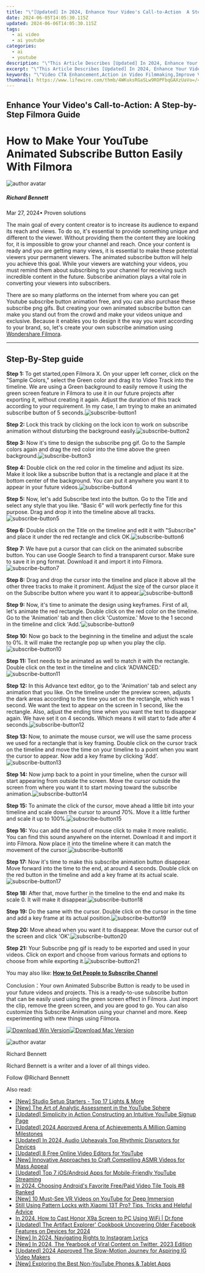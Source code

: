 ```yaml
---
title: "\"[Updated] In 2024, Enhance Your Video's Call-to-Action  A Step-by-Step Filmora Guide\""
date: 2024-06-05T14:05:30.115Z
updated: 2024-06-06T14:05:30.115Z
tags:
  - ai video
  - ai youtube
categories:
  - ai
  - youtube
description: "\"This Article Describes [Updated] In 2024, Enhance Your Video's Call-to-Action: A Step-by-Step Filmora Guide\""
excerpt: "\"This Article Describes [Updated] In 2024, Enhance Your Video's Call-to-Action: A Step-by-Step Filmora Guide\""
keywords: "\"Video CTA Enhancement,Action in Video Filmmaking,Improve Video Engagement,Effective Video CTAs,Filmora Call-to-Action Guide,Step-by-Step Video Strategy,Elevate Filmora Actions\""
thumbnail: https://www.lifewire.com/thmb/4WKuksRGaSLw9ROPFbqGAXzUaVo=/400x300/filters:no_upscale():max_bytes(150000):strip_icc()/france-sweden-internet-technology-1158411071-24ec4354d64541429cb8474487979b25.jpg
---
```


## Enhance Your Video's Call-to-Action: A Step-by-Step Filmora Guide

# How to Make Your YouTube Animated Subscribe Button Easily With Filmora

![author avatar](https://images.wondershare.com/filmora/article-images/richard-bennett.jpg)

##### Richard Bennett

 Mar 27, 2024• Proven solutions

The main goal of every content creator is to increase its audience to expand its reach and views. To do so, it's essential to provide something unique and different to the viewer. Without providing them the content they are looking for, it is impossible to grow your channel and reach. Once your content is ready and you are getting many views, it is essential to make these potential viewers your permanent viewers. The animated subscribe button will help you achieve this goal. While your viewers are watching your videos, you must remind them about subscribing to your channel for receiving such incredible content in the future. Subscribe animation plays a vital role in converting your viewers into subscribers.

There are so many platforms on the internet from where you can get Youtube subscribe button animation free, and you can also purchase these subscribe png gifs. But creating your own animated subscribe button can make you stand out from the crowd and make your videos unique and exclusive. Because it enables you to design it the way you want according to your brand, so, let's create your own subscribe animation using [Wondershare Filmora](https://tools.techidaily.com/wondershare/filmora/download/).

---

## Step-By-Step guide

**Step 1:** To get started,open Filmora X. On your upper left corner, click on the "Sample Colors," select the Green color and drag it to Video Track into the timeline. We are using a Green background to easily remove it using the green screen feature in Filmora to use it in our future projects after exporting it, without creating it again. Adjust the duration of this track according to your requirement. In my case, I am trying to make an animated subscribe button of 5 seconds.![subscribe-button1](https://images.wondershare.com/filmora/article-images/subs-button1.png)

**Step 2:** Lock this track by clicking on the lock icon to work on subscribe animation without disturbing the background easily.![subscribe-button2](https://images.wondershare.com/filmora/article-images/subs-button2.png)

**Step 3:** Now it's time to design the subscribe png gif. Go to the Sample colors again and drag the red color into the time above the green background.![subscribe-button3](https://images.wondershare.com/filmora/article-images/subs-button3.png)

**Step 4:** Double click on the red color in the timeline and adjust its size. Make it look like a subscribe button that is a rectangle and place it at the bottom center of the background. You can put it anywhere you want it to appear in your future videos.![subscribe-button4](https://images.wondershare.com/filmora/article-images/subs-button4.png)

**Step 5:** Now, let's add Subscribe text into the button. Go to the Title and select any style that you like. "Basic 6" will work perfectly fine for this purpose. Drag and drop it into the timeline above all tracks.![subscribe-button5](https://images.wondershare.com/filmora/article-images/subs-button5.png)

**Step 6:** Double click on the Title on the timeline and edit it with "Subscribe" and place it under the red rectangle and click OK.![subscribe-button6](https://images.wondershare.com/filmora/article-images/subs-button6.png)

**Step 7:** We have put a cursor that can click on the animated subscribe button. You can use Google Search to find a transparent cursor. Make sure to save it in png format. Download it and import it into Filmora.![subscribe-button7](https://images.wondershare.com/filmora/article-images/subs-button7.png)

**Step 8:** Drag and drop the cursor into the timeline and place it above all the other three tracks to make it prominent. Adjust the size of the cursor place it on the Subscribe button where you want it to appear.![subscribe-button8](https://images.wondershare.com/filmora/article-images/subs-button8.png)

**Step 9:** Now, it's time to animate the design using keyframes. First of all, let's animate the red rectangle. Double click on the red color on the timeline. Go to the 'Animation' tab and then click 'Customize.' Move to the 1 second in the timeline and click 'Add.'![subscribe-button9](https://images.wondershare.com/filmora/article-images/subs-button9.png)

**Step 10:** Now go back to the beginning in the timeline and adjust the scale to 0%. It will make the rectangle pop up when you play the clip.![subscribe-button10](https://images.wondershare.com/filmora/article-images/subs-button10.png)

**Step 11:** Text needs to be animated as well to match it with the rectangle. Double click on the text in the timeline and click 'ADVANCED.'![subscribe-button11](https://images.wondershare.com/filmora/article-images/subs-button11.png)

**Step 12:** In this Advance text editor, go to the 'Animation' tab and select any animation that you like. On the timeline under the preview screen, adjusts the dark areas according to the time you set on the rectangle, which was 1 second. We want the text to appear on the screen in 1 second, like the rectangle. Also, adjust the ending time when you want the text to disappear again. We have set it on 4 seconds. Which means it will start to fade after 4 seconds.![subscribe-button12](https://images.wondershare.com/filmora/article-images/subs-button12.png)

**Step 13:** Now, to animate the mouse cursor, we will use the same process we used for a rectangle that is key framing. Double click on the cursor track on the timeline and move the time on your timeline to a point when you want the cursor to appear. Now add a key frame by clicking 'Add'.![subscribe-button13](https://images.wondershare.com/filmora/article-images/subs-button13.png)

**Step 14:** Now jump back to a point in your timeline, when the cursor will start appearing from outside the screen. Move the cursor outside the screen from where you want it to start moving toward the subscribe animation.![subscribe-button14](https://images.wondershare.com/filmora/article-images/subs-button14.png)

**Step 15:** To animate the click of the cursor, move ahead a little bit into your timeline and scale down the cursor to around 70%. Move it a little further and scale it up to 100%.![subscribe-button15](https://images.wondershare.com/filmora/article-images/subs-button15.png)

**Step 16:** You can add the sound of mouse click to make it more realistic. You can find this sound anywhere on the internet. Download it and import it into Filmora. Now place it into the timeline where it can match the movement of the cursor.![subscribe-button16](https://images.wondershare.com/filmora/article-images/subs-button16.png)

**Step 17:** Now it's time to make this subscribe animation button disappear. Move forward into the time to the end, at around 4 seconds. Double click on the red button in the timeline and add a key frame at its actual scale.![subscribe-button17](https://images.wondershare.com/filmora/article-images/subs-button17.png)

**Step 18:** After that, move further in the timeline to the end and make its scale 0\. It will make it disappear.![subscribe-button18](https://images.wondershare.com/filmora/article-images/subs-button18.png)

**Step 19:** Do the same with the cursor. Double click on the cursor in the time and add a key frame at its actual position.![subscribe-button19](https://images.wondershare.com/filmora/article-images/subs-button19.png)

**Step 20:** Move ahead when you want it to disappear. Move the cursor out of the screen and click 'OK'.![subscribe-button20](https://images.wondershare.com/filmora/article-images/subs-button20.png)

**Step 21:** Your Subscribe png gif is ready to be exported and used in your videos. Click on export and choose from various formats and options to choose from while exporting it.![subscribe-button21](https://images.wondershare.com/filmora/article-images/subs-button21.png)

You may also like: [**How to Get People to Subscribe Channel**](https://tools.techidaily.com/wondershare/filmora/download/)

Conclusion：Your own Animated Subscribe Button is ready to be used in your future videos and projects. This is a ready-to-use subscribe button that can be easily used using the green screen effect in Filmora. Just import the clip, remove the green screen, and you are good to go. You can also customize this Subscribe Animation using your channel and more. Keep experimenting with new things using Filmora.

[![Download Win Version](https://images.wondershare.com/filmora/guide/download-btn-win.jpg)](https://tools.techidaily.com/wondershare/filmora/download/)[![Download Mac Version](https://images.wondershare.com/filmora/guide/download-btn-mac.jpg)](https://tools.techidaily.com/wondershare/filmora/download/)

![author avatar](https://images.wondershare.com/filmora/article-images/richard-bennett.jpg)

Richard Bennett

Richard Bennett is a writer and a lover of all things video.

Follow @Richard Bennett

<span class="atpl-alsoreadstyle">Also read:</span>
<div><ul>
<li><a href="https://facebook-video-share.techidaily.com/new-studio-setup-starters-top-17-lights-and-more/"><u>[New] Studio Setup Starters - Top 17 Lights & More</u></a></li>
<li><a href="https://facebook-video-share.techidaily.com/new-the-art-of-analytic-assessment-in-the-youtube-sphere/"><u>[New] The Art of Analytic Assessment in the YouTube Sphere</u></a></li>
<li><a href="https://facebook-video-share.techidaily.com/updated-simplicity-in-action-constructing-an-intuitive-youtube-signup-page/"><u>[Updated] Simplicity in Action  Constructing an Intuitive YouTube Signup Page</u></a></li>
<li><a href="https://facebook-video-share.techidaily.com/updated-2024-approved-arena-of-achievements-a-million-gaming-milestones/"><u>[Updated] 2024 Approved  Arena of Achievements  A Million Gaming Milestones</u></a></li>
<li><a href="https://facebook-video-share.techidaily.com/updated-in-2024-audio-upheavals-top-rhythmic-disruptors-for-devices/"><u>[Updated] In 2024, Audio Upheavals  Top Rhythmic Disruptors for Devices</u></a></li>
<li><a href="https://facebook-video-share.techidaily.com/updated-8-free-online-video-editors-for-youtube/"><u>[Updated] 8 Free Online Video Editors for YouTube</u></a></li>
<li><a href="https://facebook-video-share.techidaily.com/new-innovative-approaches-to-craft-compelling-asmr-videos-for-mass-appeal/"><u>[New] Innovative Approaches to Craft Compelling ASMR Videos for Mass Appeal</u></a></li>
<li><a href="https://facebook-video-share.techidaily.com/updated-top-7-iosandroid-apps-for-mobile-friendly-youtube-streaming/"><u>[Updated] Top 7 iOS/Android Apps for Mobile-Friendly YouTube Streaming</u></a></li>
<li><a href="https://extra-tips.techidaily.com/in-2024-choosing-androids-favorite-freepaid-video-tile-tools-8-ranked/"><u>In 2024, Choosing Android's Favorite Free/Paid Video Tile Tools #8 Ranked</u></a></li>
<li><a href="https://youtube-clips.techidaily.com/new-10-must-see-vr-videos-on-youtube-for-deep-immersion/"><u>[New] 10 Must-See VR Videos on YouTube for Deep Immersion</u></a></li>
<li><a href="https://unlock-android.techidaily.com/still-using-pattern-locks-with-xiaomi-13t-pro-tips-tricks-and-helpful-advice-by-drfone-android/"><u>Still Using Pattern Locks with Xiaomi 13T Pro? Tips, Tricks and Helpful Advice</u></a></li>
<li><a href="https://screen-mirror.techidaily.com/in-2024-how-to-cast-honor-x9a-screen-to-pc-using-wifi-drfone-by-drfone-android/"><u>In 2024, How to Cast Honor X9a Screen to PC Using WiFi | Dr.fone</u></a></li>
<li><a href="https://facebook-video-recording.techidaily.com/updated-the-artifact-explorer-cookbook-uncovering-older-facebook-features-on-devices-for-2024/"><u>[Updated] The Artifact Explorer' Cookbook  Uncovering Older Facebook Features on Devices for 2024</u></a></li>
<li><a href="https://instagram-clips.techidaily.com/new-in-2024-navigating-rights-to-instagram-lyrics/"><u>[New] In 2024, Navigating Rights to Instagram Lyrics</u></a></li>
<li><a href="https://twitter-clips.techidaily.com/new-in-2024-the-yearbook-of-viral-content-on-twitter-2023-edition/"><u>[New] In 2024, The Yearbook of Viral Content on Twitter, 2023 Edition</u></a></li>
<li><a href="https://instagram-clips.techidaily.com/updated-2024-approved-the-slow-motion-journey-for-aspiring-ig-video-makers/"><u>[Updated] 2024 Approved  The Slow-Motion Journey for Aspiring IG Video Makers</u></a></li>
<li><a href="https://youtube-stream.techidaily.com/new-exploring-the-best-non-youtube-phones-and-tablet-apps/"><u>[New] Exploring the Best Non-YouTube Phones & Tablet Apps</u></a></li>
</ul></div>

<ins class="adsbygoogle"
      style="display:block"
      data-ad-client="ca-pub-7571918770474297"
      data-ad-slot="8358498916"
      data-ad-format="auto"
      data-full-width-responsive="true"></ins>